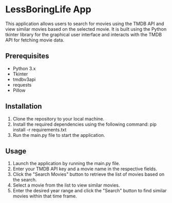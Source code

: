 # LessBoringLife App

This application allows users to search for movies using the TMDB API and view similar movies based on the selected movie. It is built using the Python tkinter library for the graphical user interface and interacts with the TMDB API for fetching movie data.

## Prerequisites

- Python 3.x
- Tkinter
- tmdbv3api
- requests
- Pillow

## Installation

1. Clone the repository to your local machine.
2. Install the required dependencies using the following command:
   pip install -r requirements.txt
3. Run the main.py file to start the application.

## Usage

1. Launch the application by running the main.py file.
2. Enter your TMDB API key and a movie name in the respective fields.
3. Click the "Search Movies" button to retrieve the list of movies based on the search.
4. Select a movie from the list to view similar movies.
5. Enter the desired year range and click the "Search" button to find similar movies within that time frame.

